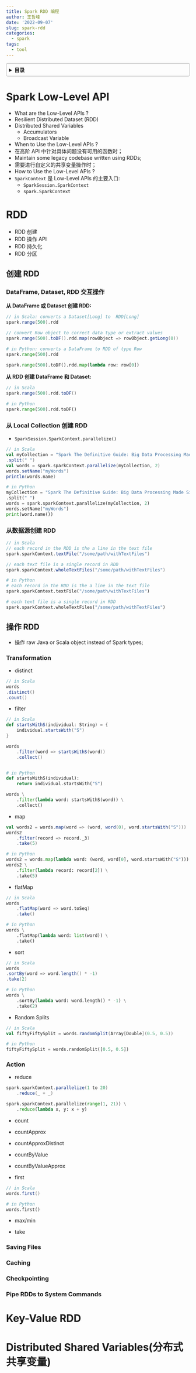 ```yaml
---
title: Spark RDD 编程
author: 王哲峰
date: '2022-09-07'
slug: spark-rdd
categories:
  - spark
tags:
  - tool
---
```


<style>
details {
    border: 1px solid #aaa;
    border-radius: 4px;
    padding: .5em .5em 0;
}
summary {
    font-weight: bold;
    margin: -.5em -.5em 0;
    padding: .5em;
}
details[open] {
    padding: .5em;
}
details[open] summary {
    border-bottom: 1px solid #aaa;
    margin-bottom: .5em;
}
</style>

<details><summary>目录</summary><p>

- [Spark Low-Level API](#spark-low-level-api)
- [RDD](#rdd)
  - [创建 RDD](#创建-rdd)
    - [DataFrame, Dataset, RDD 交互操作](#dataframe-dataset-rdd-交互操作)
    - [从 Local Collection 创建 RDD](#从-local-collection-创建-rdd)
    - [从数据源创建 RDD](#从数据源创建-rdd)
  - [操作 RDD](#操作-rdd)
    - [Transformation](#transformation)
    - [Action](#action)
    - [Saving Files](#saving-files)
    - [Caching](#caching)
    - [Checkpointing](#checkpointing)
    - [Pipe RDDs to System Commands](#pipe-rdds-to-system-commands)
- [Key-Value RDD](#key-value-rdd)
- [Distributed Shared Variables(分布式共享变量)](#distributed-shared-variables分布式共享变量)
</p></details><p></p>

# Spark Low-Level API

- What are the Low-Level APIs ?
- Resilient Distributed Dataset (RDD)
- Distributed Shared Variables
     - Accumulators
     - Broadcast Variable
- When to Use the Low-Level APIs ?
- 在高阶 API 中针对具体问题没有可用的函数时；
- Maintain some legacy codebase written using RDDs;
- 需要进行自定义的共享变量操作时；
- How to Use the Low-Level APIs ?
- `SparkContext` 是 Low-Level APIs 的主要入口:
     - `SparkSession.SparkContext`
     - `spark.SparkContext`


# RDD

- RDD 创建
- RDD 操作 API
- RDD 持久化
- RDD 分区

## 创建 RDD

### DataFrame, Dataset, RDD 交互操作

**从 DataFrame 或 Dataset 创建 RDD:**

```scala
// in Scala: converts a Dataset[Long] to  RDD[Long]
spark.range(500).rdd

// convert Row object to correct data type or extract values
spark.range(500).toDF().rdd.map(rowObject => rowObject.getLong(0))
```

```python
# in Python: converts a DataFrame to RDD of type Row
spark.range(500).rdd

spark.range(500).toDF().rdd.map(lambda row: row[0])
```

**从 RDD 创建 DataFrame 和 Dataset:**

```scala
// in Scala
spark.range(500).rdd.toDF()
```

```python
# in Python
spark.range(500).rdd.toDF()
```


### 从 Local Collection 创建 RDD

- `SparkSession.SparkContext.parallelize()`

```scala
// in Scala
val myCollection = "Spark The Definitive Guide: Big Data Processing Made Simple"
.split(" ")
val words = spark.sparkContext.parallelize(myCollection, 2)
words.setName("myWords")
println(words.name)
```

```python
# in Python
myCollection = "Spark The Definitive Guide: Big Data Processing Made Simple" \
.split(" ")
words = spark.sparkContext.parallelize(myCollection, 2)
words.setName("myWords")
print(word.name())
```

### 从数据源创建 RDD

```scala
// in Scala
// each record in the RDD is the a line in the text file
spark.sparkContext.textFile("/some/path/withTextFiles")

// each text file is a single record in RDD
spark.sparkContext.wholeTextFiles("/some/path/withTextFiles")
```

```python
# in Python
# each record in the RDD is the a line in the text file
spark.sparkContext.textFile("/some/path/withTextFiles")

# each text file is a single record in RDD
spark.sparkContext.wholeTextFiles("/some/path/withTextFiles")
```


## 操作 RDD

- 操作 raw Java or Scala object instead of Spark types;

### Transformation


* distinct 

```scala
// in Scala
words
.distinct()
.count()
```

* filter

```scala
// in Scala
def startsWithS(individual: String) = {
    individual.startsWith("S")
}

words
    .filter(word => startsWithS(word))
    .collect()
```

```python

# in Python
def startsWithS(individual):
    return individual.startsWith("S")

words \
    .filter(lambda word: startsWithS(word)) \
    .collect()
```

* map

```scala
val words2 = words.map(word => (word, word(0), word.startsWith("S")))
words2
    .filter(record => record._3)
    .take(5)
```

```python
# in Python
words2 = words.map(lambda word: (word, word[0], word.startsWith("S")))
words2 \
    .filter(lambda record: record[2]) \
    .take(5)
```

* flatMap

```scala
// in Scala
words
    .flatMap(word => word.toSeq)
    .take()
```

```python
# in Python
words \
    .flatMap(lambda word: list(word)) \
    .take()
```

* sort

```scala
// in Scala
words
.sortBy(word => word.length() * -1)
.take(2)
```

```python
# in Python
words \
    .sortBy(lambda word: word.length() * -1) \
    .take(2)
```

* Random Splits

```scala
// in Scala
val fiftyFiftySplit = words.randomSplit(Array[Double](0.5, 0.5))
```

```python
# in Python 
fiftyFiftySplit = words.randomSplit([0.5, 0.5])
```

### Action

* reduce

```scala
spark.sparkContext.parallelize(1 to 20)
    .reduce(_ + _) 
```

```python
spark.sparkContext.parallelize(range(1, 21)) \
    .reduce(lambda x, y: x + y)
```


* count




* countApprox




* countApproxDistinct




* countByValue




* countByValueApprox




* first

```scala
// in Scala
words.first()
```

```python
# in Python
words.first()
```

* max/min

* take




### Saving Files




### Caching





### Checkpointing



### Pipe RDDs to System Commands



# Key-Value RDD



# Distributed Shared Variables(分布式共享变量)
